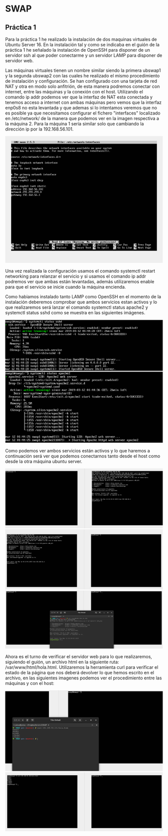 # SWAP
## Práctica 1
Para la práctica 1 he realizado la instalación de dos maquinas virtuales de Ubuntu Server 16. En la instalación tal y como se indicaba en el guión de la práctica 1 he señalado la instalación de OpenSSH para disponer de un servidor ssh al que poder conectarme y un servidor LAMP para disponer de servidor web.

Las máquinas virtuales tienen un nombre similar siendo la primera ubswap1 y la segunda ubswap2 con las cuales he realizado el mismo procedimiento de instalación y configuración. Se han configurado con una tarjeta de red NAT y otra en modo solo anfitrión, de esta manera podremos conectar con internet, entre las máquinas y la conexión con el host. 
Utilizando el comando ip addr podemos ver que la interfaz de NAT esta conectada y tenemos acceso a internet con ambas máquinas pero vemos que la interfaz enp0s8 no esta levantada y que ademas si lo intentamos veremos que no es posible ya que necesitamos configurar el fichero "interfaces" localizado en /etc/network/ de la manera que podemos ver en la imagen respectiva a la máquina 2. Para la máquina 1 sería similar solo que cambiando la dirección ip por la 192.168.56.101.

![Configuracion fichero interfaces](p1/interfacesswap2.png "Config")

Una vez realizada la configuración usamos el comando systemctl restart networking para relanzar el servicio y si usamos el comando ip addr podremos ver que ambas están levantadas, además utilizaremos enable para que el servicio se inicie cuando la máquina encienda. 

Como habiamos instalado tanto LAMP como OpenSSH en el momento de la instalación deberemos comprobar que ambos servicios estan activos y lo que realizaremos será lanzar el comando systemctl status apache2 y systemctl status sshd como se muestra en las siguientes imágenes. 

![Estado SSHD](p1/sshActive.png "SSH Activo")
![Estado Apache](p1/ApacheActivo.png "SSH Activo")

Como podemos ver ambos servicios están activos y lo que haremos a continuación será ver que podemos conectarnos tanto desde el host como desde la otra máquina ubuntu server.

![Conexión ssh desde máquina 1 a la 2](p1/ssh-swap1to2.png "Conexión ssh ub1 a ub2")
![Conexión ssh desde máquina 2 a la 1](p1/ssh-swap2to1.png "Conexión ssh ub2 a ub1")
![Conexión ssh desde host a la 2](p1/sshswap2.png "Conexión ssh desde host a ub2")

Ahora es el turno de verificar el servidor web para lo que realizaremos, siguiendo el guión, un archivo html en la siguiente ruta: /var/www/html/hola.html. Utilizaremos la herramienta curl para verificar el estado de la página que nos deberá devolver lo que hemos escrito en el archivo, en las siguientes imagenes podemos ver el procedimiento entre las máquinas y con el host:

![Curl realizado desde host](p1/holaswap1.png "Conexión apache desde host")
![Conexión apache desde máquina 2 a la 1](p1/curlHola-swap2to1.png "Conexión apache ub2 a ub1")




